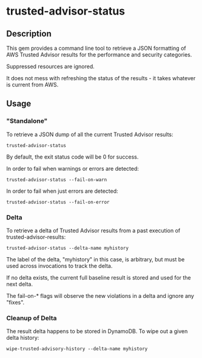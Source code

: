 # trusted-advisor-status

## Description

This gem provides a command line tool to retrieve a JSON formatting of AWS Trusted Advisor results
for the performance and security categories.

Suppressed resources are ignored.

It does not mess with refreshing the status of the results - it takes whatever is current from AWS.

## Usage

### "Standalone"

To retrieve a JSON dump of all the current Trusted Advisor results:

    trusted-advisor-status

By default, the exit status code will be 0 for success.

In order to fail when warnings or errors are detected:

    trusted-advisor-status --fail-on-warn
   
In order to fail when just errors are detected:
      
    trusted-advisor-status --fail-on-error
  
### Delta

To retrieve a delta of Trusted Advisor results from a past execution of trusted-advisor-results:

    trusted-advisor-status --delta-name myhistory

The label of the delta, "myhistory" in this case, is arbitrary, but must be used across invocations
to track the delta.

If no delta exists, the current full baseline result is stored and used for the next delta.

The fail-on-* flags will observe the new violations in a delta and ignore any "fixes".

### Cleanup of Delta

The result delta happens to be stored in DynamoDB.  To wipe out a given delta history:

    wipe-trusted-advisory-history --delta-name myhistory
